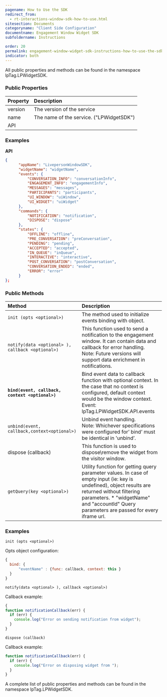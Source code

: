 ```yaml
---
pagename: How to Use the SDK
redirect_from:
  - rt-interactions-window-sdk-how-to-use.html
sitesection: Documents
categoryname: "Client Side Configuration"
documentname: Engagement Window Widget SDK
subfoldername: Instructions

order: 20
permalink: engagement-window-widget-sdk-instructions-how-to-use-the-sdk.html
indicator: both
---
```


All public properties and methods can be found in the namespace lpTag.LPWidgetSDK.

### Public Properties

| Property | Description |
| :--- | :--- |
| version | The version of the service |
| name | The name of the service. ("LPWidgetSDK") |
| API | |

###  Examples

**API**

```json
{
      "appName": "LivepersonWindowSDK",
      "widgetName": "widgetName",
      "events": {
          "CONVERSATION_INFO": "conversationInfo",
          "ENGAGEMENT_INFO": "engagementInfo",
          "MESSAGES": "messages",
          "PARTICIPANTS": "participants",
          "UI_WINDOW": "uiWindow",
          "UI_WIDGET": "uiWidget"
      },
      "commands": {
          "NOTIFICATION": "notification",
          "DISPOSE": "dispose"
      },
      "states": {
          "OFFLINE": "offline",
          "PRE_CONVERSATION": "preConversation",
          "PENDING": "pending",
          "ACCEPTED": "accepted",
          "IN_QUEUE": "inQueue",
          "INTERACTIVE": "interactive",
          "POST_CONVERSATION": "postConversation",
          "CONVERSATION_ENDED": "ended",
          "ERROR": "error"
      }
};
```

### Public Methods

| Method | Description |
| :--- | :--- |
| `init (opts <optional>)` | The method used to initialize events binding with  object.
| `notify(data <optional> ), callback <optional>)` | This function used to send a notification to the engagement window. It can contain data and callback for error handling. <br> Note: Future versions will support data enrichment in notifications. |
| **`bind(event, callback, context <optional>)`** | Bind event data to callback function with optional context. In the case that no context is configured, default context would be the window context. <br> Event: lpTag.LPWidgetSDK.API.events |
| `unbind(event, callback,context<optional>)` | Unbind event handling. <br> Note: Whichever specifications were configured for’ bind’ must be identical in 'unbind’.
| dispose (callback) | This function is used to dispose\remove the widget from the visitor window. |
| `getQuery(key <optional>)` | Utility function for getting query parameter values. In case of empty input (ie: key is undefined), object results are returned without filtering parameters. * "widgetName" and  "accountId" Query parameters are passed for every iframe url.

###  Examples

`init (opts <optional>)`

Opts object configuration:

```javascript
{
  bind: {
      "eventName" : {func: callback, context: this }
  }
}
```

`notify(data <optional> ), callback <optional>)`

Callback example:

```javascript
{
function notificationCallback(err) {
  if (err) {
    console.log("Error on sending notification from widget");
  }
}
```

`dispose (callback)`

Callback example:

```javascript
function notificationCallback(err) {
  if (err) {
    console.log("Error on disposing widget from ");
  }
}
```

A complete list of public properties and methods can be found in the namespace lpTag.LPWidgetSDK.
